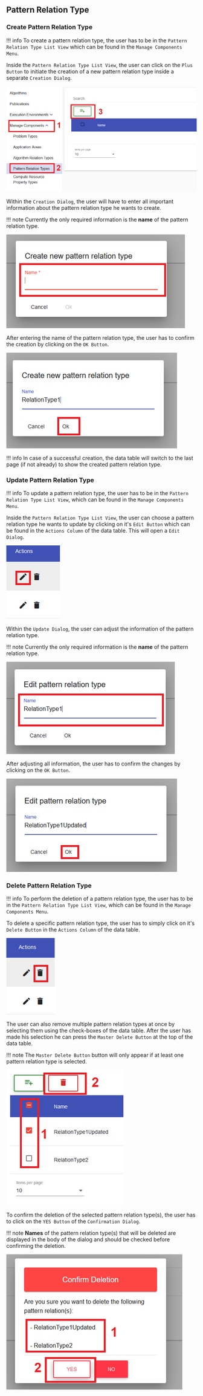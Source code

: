 ## Pattern Relation Type 
### Create Pattern Relation Type

!!! info 
    To create a pattern relation type, the user has to be in the ``Pattern Relation Type List View`` which can be found in the ``Manage Components Menu``.
	
Inside the ``Pattern Relation Type List View``, the user can click on the ``Plus Button`` to initiate the creation of a new pattern relation type inside a separate ``Creation Dialog``.

![alt text](/user-guide/images/pattern_relation_type/Create_Pattern_Relation_Type_-_Step_1.PNG "Open creation dialog")

Within the ``Creation Dialog``, the user will have to enter all important information about the pattern relation type he wants to create.

!!! note 
    Currently the only required information is the **name** of the pattern relation type.
	
![alt text](/user-guide/images/pattern_relation_type/Create_Pattern_Relation_Type_-_Step_2.PNG "Structure of creation dialog")
	
After entering the name of the pattern relation type, the user has to confirm the creation by clicking on the ``OK Button``.

![alt text](/user-guide/images/pattern_relation_type/Create_Pattern_Relation_Type_-_Step_3.PNG "Confirm creation")

!!! info 
    In case of a successful creation, the data table will switch to the last page (if not already) to show the created pattern relation type.
	
### Update Pattern Relation Type

!!! info 
    To update a pattern relation type, the user has to be in the ``Pattern Relation Type List View``, which can be found in the ``Manage Components Menu``.
	
Inside the ``Pattern Relation Type List View``, the user can choose a pattern relation type he wants to update by clicking on it's ``Edit Button`` which can be found in the ``Actions Column`` of the data table.
This will open a ``Edit Dialog``.

![alt text](/user-guide/images/pattern_relation_type/Update_Pattern_Relation_Type_-_Step_1.PNG "Open update dialog")

Within the ``Update Dialog``, the user can adjust the information of the pattern relation type.

!!! note 
    Currently the only required information is the **name** of the pattern relation type.
	
![alt text](/user-guide/images/pattern_relation_type/Update_Pattern_Relation_Type_-_Step_2.PNG "Structure of update dialog")
	
After adjusting all information, the user has to confirm the changes by clicking on the ``OK Button``.

![alt text](/user-guide/images/pattern_relation_type/Update_Pattern_Relation_Type_-_Step_3.PNG "Confirm update")

### Delete Pattern Relation Type

!!! info 
    To perform the deletion of a pattern relation type, the user has to be in the ``Pattern Relation Type List View``, which can be found in the ``Manage Components Menu``.
	
To delete a specific pattern relation type, the user has to simply click on it's ``Delete Button`` in the ``Actions Column`` of the data table.

![alt text](/user-guide/images/pattern_relation_type/Delete_Pattern_Relation_Type_-_Step_1.1.PNG "Delete single pattern relation type")

The user can also remove multiple pattern relation types at once by selecting them using the check-boxes of the data table. After the user has made his selection he can press the ``Master Delete Button`` at the top of the data table.

!!! note 
    The ``Master Delete Button`` button will only appear if at least one pattern relation type is selected.
	
![alt text](/user-guide/images/pattern_relation_type/Delete_Pattern_Relation_Type_-_Step_1.2.PNG "Delete multiple pattern relation types")
	
To confirm the deletion of the selected pattern relation type(s), the user has to click on the ``YES Button`` of the ``Confirmation Dialog``.

!!! note 
    **Names** of the pattern relation type(s) that will be deleted are displayed in the body of the dialog and should be checked before confirming the deletion.

![alt text](/user-guide/images/pattern_relation_type/Delete_Pattern_Relation_Type_-_Step_2.PNG "Confirm deletion")

